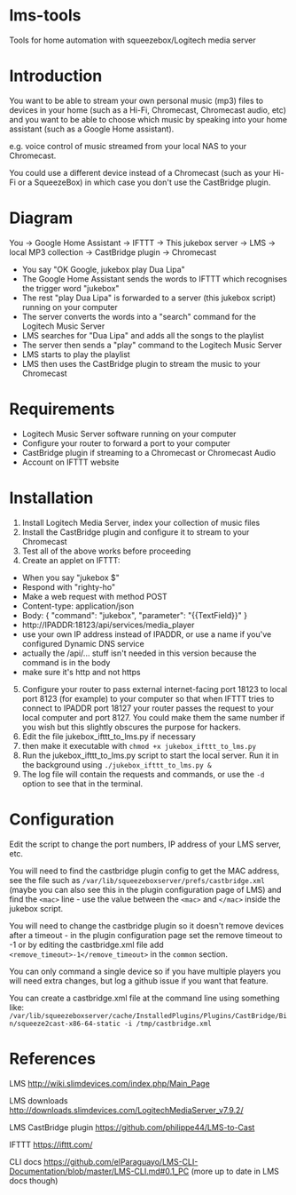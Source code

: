 # lms-tools
Tools for home automation with squeezebox/Logitech media server

# Introduction

You want to be able to stream your own personal music (mp3) files to devices in your home
(such as a Hi-Fi, Chromecast, Chromecast audio, etc) and you want to be able to choose
which music by speaking into your home assistant (such as a Google Home assistant).

e.g. voice control of music streamed from your local NAS to your Chromecast.

You could use a different device instead of a Chromecast (such as your Hi-Fi or a SqueezeBox) in which case you don't use the CastBridge plugin.

# Diagram

You -> Google Home Assistant -> IFTTT -> This jukebox server -> LMS -> local MP3 collection -> CastBridge plugin -> Chromecast

* You say "OK Google, jukebox play Dua Lipa"
* The Google Home Assistant sends the words to IFTTT which recognises the trigger word "jukebox"
* The rest "play Dua Lipa" is forwarded to a server (this jukebox script) running on your computer
* The server converts the words into a "search" command for the Logitech Music Server
* LMS searches for "Dua Lipa" and adds all the songs to the playlist
* The server then sends a "play" command to the Logitech Music Server
* LMS starts to play the playlist
* LMS then uses the CastBridge plugin to stream the music to your Chromecast

# Requirements

* Logitech Music Server software running on your computer
* Configure your router to forward a port to your computer
* CastBridge plugin if streaming to a Chromecast or Chromecast Audio
* Account on IFTTT website

# Installation

1. Install Logitech Media Server, index your collection of music files
2. Install the CastBridge plugin and configure it to stream to your Chromecast
3. Test all of the above works before proceeding
4. Create an applet on IFTTT:
 * When you say "jukebox $"
 * Respond with "righty-ho"
 * Make a web request with method POST
 * Content-type: application/json
 * Body: { "command": "jukebox", "parameter": "{{TextField}}" }
 * http://IPADDR:18123/api/services/media_player
 * use your own IP address instead of IPADDR, or use a name if you've configured Dynamic DNS service
 * actually the /api/... stuff isn't needed in this version because the command is in the body
 * make sure it's http and not https
5. Configure your router to pass external internet-facing port 18123 to local port 8123 (for example) to your computer so that when IFTTT tries to connect to IPADDR port 18127 your router passes the request to your local computer and port 8127. You could make them the same number if you wish but this slightly obscures the purpose for hackers.
6. Edit the file jukebox_ifttt_to_lms.py if necessary
7. then make it executable with `chmod +x jukebox_ifttt_to_lms.py`
8. Run the jukebox_ifttt_to_lms.py script to start the local server. Run it in the background using `./jukebox_ifttt_to_lms.py &`
9. The log file will contain the requests and commands, or use the `-d` option to see that in the terminal.

# Configuration

Edit the script to change the port numbers, IP address of your LMS server, etc.

You will need to find the castbridge plugin config to get the MAC address, see the file such as `/var/lib/squeezeboxserver/prefs/castbridge.xml` (maybe you can also see this in the plugin configuration page of LMS) and find the `<mac>` line - use the value between the `<mac>` and `</mac>` inside the jukebox script.

You will need to change the castbridge plugin so it doesn't remove devices after a timeout - in the plugin configuration page set the remove timeout to -1 or by editing the castbridge.xml file add `<remove_timeout>-1</remove_timeout>` in the `common` section.

You can only command a single device so if you have multiple players you will need extra changes, but log a github issue if you want that feature.

You can create a castbridge.xml file at the command line using something like: `/var/lib/squeezeboxserver/cache/InstalledPlugins/Plugins/CastBridge/Bin/squeeze2cast-x86-64-static -i /tmp/castbridge.xml`

# References

LMS http://wiki.slimdevices.com/index.php/Main_Page

LMS downloads http://downloads.slimdevices.com/LogitechMediaServer_v7.9.2/

LMS CastBridge plugin https://github.com/philippe44/LMS-to-Cast

IFTTT https://ifttt.com/

CLI docs https://github.com/elParaguayo/LMS-CLI-Documentation/blob/master/LMS-CLI.md#0.1_PC
(more up to date in LMS docs though)
